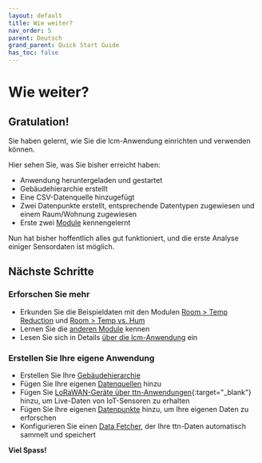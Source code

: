 ```yaml
---
layout: default
title: Wie weiter?
nav_order: 5
parent: Deutsch
grand_parent: Quick Start Guide
has_toc: false
---
```


# Wie weiter?
## Gratulation!
Sie haben gelernt, wie Sie die lcm-Anwendung einrichten und verwenden können.

Hier sehen Sie, was Sie bisher erreicht haben:
- Anwendung heruntergeladen und gestartet
- Gebäudehierarchie erstellt
- Eine CSV-Datenquelle hinzugefügt
- Zwei Datenpunkte erstellt, entsprechende Datentypen zugewiesen und einem Raum/Wohnung zugewiesen
- Erste zwei [Module](https://hslu-ige-laes.github.io/lcm/docs/modules) kennengelernt

Nun hat bisher hoffentlich alles gut funktioniert, und die erste Analyse einiger Sensordaten ist möglich.


## Nächste Schritte
### Erforschen Sie mehr
- Erkunden Sie die Beispieldaten mit den Modulen [Room > Temp Reduction](https://hslu-ige-laes.github.io/lcm/docs/modules/roomTempReduction) und [Room > Temp vs. Hum](https://hslu-ige-laes.github.io/lcm/docs/modules/roomTempHum)
- Lernen Sie die [anderen Module](https://hslu-ige-laes.github.io/lcm/docs/modules) kennen
- Lesen Sie sich in Details [über die lcm-Anwendung](https://hslu-ige-laes.github.io/lcm/docs/about) ein

### Erstellen Sie Ihre eigene Anwendung
- Erstellen Sie Ihre [Gebäudehierarchie](https://hslu-ige-laes.github.io/lcm/docs/settings/bldgHierarchy/)
- Fügen Sie Ihre eigenen [Datenquellen](https://hslu-ige-laes.github.io/lcm/docs/settings/dataSources/) hinzu
- Fügen Sie [LoRaWAN-Geräte über ttn-Anwendungen](https://hslu-ige-laes.github.io/lcm/docs/settings/dataSources/#the-things-network-ttn-applications){:target="_blank"} hinzu, um Live-Daten von IoT-Sensoren zu erhalten
- Fügen Sie Ihre eigenen [Datenpunkte](https://hslu-ige-laes.github.io/lcm/docs/settings/dataPoints/) hinzu, um Ihre eigenen Daten zu erforschen
- Konfigurieren Sie einen [Data Fetcher](https://hslu-ige-laes.github.io/lcm/docs/about/installation/dataFetcher/), der Ihre ttn-Daten automatisch sammelt und speichert

**Viel Spass!**

